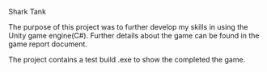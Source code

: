 Shark Tank

The purpose of this project was to further develop my skills in using the Unity game engine(C#). Further details about the game can be found in the game report document.

The project contains a test build .exe to show the completed the game.
